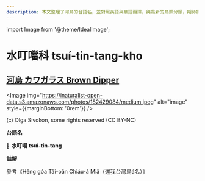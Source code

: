 ```yaml
---
description: 本文整理了河烏的台語名，並對照英語與華語翻譯，與最新的鳥類分類，期待能夠供未來的台語鳥類圖鑑當作參考
---
```


import Image from '@theme/IdealImage';

# 水叮噹科 tsuí-tin-tang-kho

## [河烏 カワガラス Brown Dipper](https://ebird.org/species/brodip1)

<Image img="https://inaturalist-open-data.s3.amazonaws.com/photos/182429084/medium.jpeg" alt="image" style={{marginBottom: '0rem'}} />

<div className="image-caption">
(c) Olga Sivokon, some rights reserved (CC BY-NC)
</div>

**台語名**

🎯 **水叮噹 tsuí-tin-tang**

**註解**

參考《Hêng góa Tâi-oân Chiáu-á Miâ（還我台灣鳥á名）》
